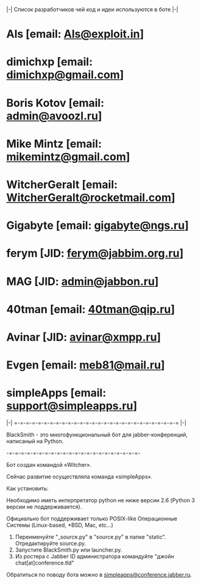 ﻿|-| Список разработчиков чей код и идеи используются в боте |-|

#  Als [email: Als@exploit.in]
#  dimichxp [email: dimichxp@gmail.com]
#  Boris Kotov [email: admin@avoozl.ru]
#  Mike Mintz [email: mikemintz@gmail.com]
#  WitcherGeralt [email: WitcherGeralt@rocketmail.com]
#  Gigabyte [email: gigabyte@ngs.ru]
#  ferym [JID: ferym@jabbim.org.ru]
#  MAG [JID: admin@jabbon.ru]
#  40tman [email: 40tman@qip.ru]
#  Avinar [JID: avinar@xmpp.ru]
#  Evgen [email: meb81@mail.ru]
#  simpleApps [email: support@simpleapps.ru]

|-| =-=-=-=-=-=-=-=-=-=-=-=-=-=-=-=-=-=-=-=-=-=-=-=-=-=-=-= |-|

BlackSmith - это многофункциональный бот для jabber-конференций, написаный на Python.

-=-=-=-=-=-=-=-=-=-=-=-=-=-=-=-=-=-=-=-=-=-=-

Бот создан командой «Witcher».

Сейчас развитие осуществляла команда «simpleApps». 

Как установить:

Необходимо иметь интерпретатор python не ниже версии 2.6 (Python 3 версии не поддерживается).

Официально бот поддерживает только POSIX-like Операционные Системы (Linux-based, *BSD, Mac, etc...)


1)  Переименуйте "_source.py" в "source.py" в папке "static". Отредактируйте source.py.
2)  Запустите BlackSmith.py или launcher.py.
3)  Из ростера с Jabber ID администратора командуйте "джойн chat[at]conference.tld"

Обратиться по поводу бота можно в simpleapps@conference.jabber.ru.
